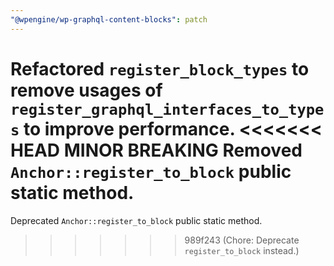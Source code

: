 ```yaml
---
"@wpengine/wp-graphql-content-blocks": patch
---
```


Refactored `register_block_types` to remove usages of `register_graphql_interfaces_to_types` to improve performance.
<<<<<<< HEAD
**MINOR BREAKING** Removed `Anchor::register_to_block` public static method.
=======

Deprecated `Anchor::register_to_block` public static method.
>>>>>>> 989f243 (Chore: Deprecate `register_to_block` instead.)
